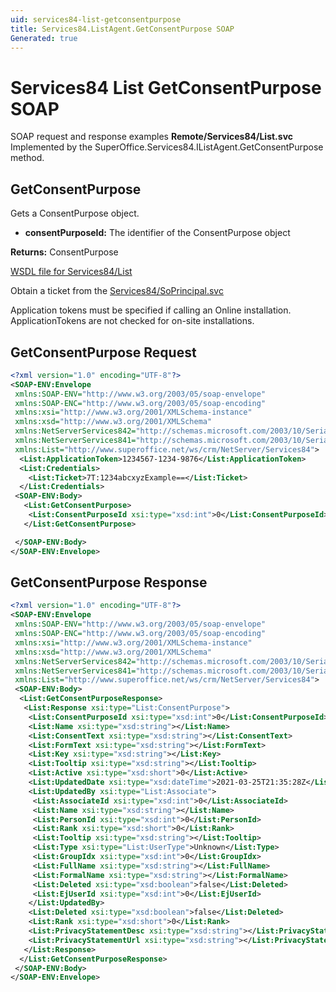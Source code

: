 ```yaml
---
uid: services84-list-getconsentpurpose
title: Services84.ListAgent.GetConsentPurpose SOAP
Generated: true
---
```


# Services84 List GetConsentPurpose SOAP

SOAP request and response examples **Remote/Services84/List.svc**
Implemented by the <see cref="M:SuperOffice.Services84.IListAgent.GetConsentPurpose">SuperOffice.Services84.IListAgent.GetConsentPurpose</see> method.

## GetConsentPurpose

Gets a ConsentPurpose object.

* **consentPurposeId:** The identifier of the ConsentPurpose object

**Returns:** ConsentPurpose


[WSDL file for Services84/List](../Services84-List.md)

Obtain a ticket from the [Services84/SoPrincipal.svc](../SoPrincipal/index.md)

Application tokens must be specified if calling an Online installation. ApplicationTokens are not checked for on-site installations.

## GetConsentPurpose Request

```xml
<?xml version="1.0" encoding="UTF-8"?>
<SOAP-ENV:Envelope
 xmlns:SOAP-ENV="http://www.w3.org/2003/05/soap-envelope"
 xmlns:SOAP-ENC="http://www.w3.org/2003/05/soap-encoding"
 xmlns:xsi="http://www.w3.org/2001/XMLSchema-instance"
 xmlns:xsd="http://www.w3.org/2001/XMLSchema"
 xmlns:NetServerServices842="http://schemas.microsoft.com/2003/10/Serialization/Arrays"
 xmlns:NetServerServices841="http://schemas.microsoft.com/2003/10/Serialization/"
 xmlns:List="http://www.superoffice.net/ws/crm/NetServer/Services84">
  <List:ApplicationToken>1234567-1234-9876</List:ApplicationToken>
  <List:Credentials>
    <List:Ticket>7T:1234abcxyzExample==</List:Ticket>
  </List:Credentials>
 <SOAP-ENV:Body>
   <List:GetConsentPurpose>
    <List:ConsentPurposeId xsi:type="xsd:int">0</List:ConsentPurposeId>
   </List:GetConsentPurpose>

 </SOAP-ENV:Body>
</SOAP-ENV:Envelope>

```


## GetConsentPurpose Response

```xml
<?xml version="1.0" encoding="UTF-8"?>
<SOAP-ENV:Envelope
 xmlns:SOAP-ENV="http://www.w3.org/2003/05/soap-envelope"
 xmlns:SOAP-ENC="http://www.w3.org/2003/05/soap-encoding"
 xmlns:xsi="http://www.w3.org/2001/XMLSchema-instance"
 xmlns:xsd="http://www.w3.org/2001/XMLSchema"
 xmlns:NetServerServices842="http://schemas.microsoft.com/2003/10/Serialization/Arrays"
 xmlns:NetServerServices841="http://schemas.microsoft.com/2003/10/Serialization/"
 xmlns:List="http://www.superoffice.net/ws/crm/NetServer/Services84">
 <SOAP-ENV:Body>
  <List:GetConsentPurposeResponse>
   <List:Response xsi:type="List:ConsentPurpose">
    <List:ConsentPurposeId xsi:type="xsd:int">0</List:ConsentPurposeId>
    <List:Name xsi:type="xsd:string"></List:Name>
    <List:ConsentText xsi:type="xsd:string"></List:ConsentText>
    <List:FormText xsi:type="xsd:string"></List:FormText>
    <List:Key xsi:type="xsd:string"></List:Key>
    <List:Tooltip xsi:type="xsd:string"></List:Tooltip>
    <List:Active xsi:type="xsd:short">0</List:Active>
    <List:UpdatedDate xsi:type="xsd:dateTime">2021-03-25T21:35:28Z</List:UpdatedDate>
    <List:UpdatedBy xsi:type="List:Associate">
     <List:AssociateId xsi:type="xsd:int">0</List:AssociateId>
     <List:Name xsi:type="xsd:string"></List:Name>
     <List:PersonId xsi:type="xsd:int">0</List:PersonId>
     <List:Rank xsi:type="xsd:short">0</List:Rank>
     <List:Tooltip xsi:type="xsd:string"></List:Tooltip>
     <List:Type xsi:type="List:UserType">Unknown</List:Type>
     <List:GroupIdx xsi:type="xsd:int">0</List:GroupIdx>
     <List:FullName xsi:type="xsd:string"></List:FullName>
     <List:FormalName xsi:type="xsd:string"></List:FormalName>
     <List:Deleted xsi:type="xsd:boolean">false</List:Deleted>
     <List:EjUserId xsi:type="xsd:int">0</List:EjUserId>
    </List:UpdatedBy>
    <List:Deleted xsi:type="xsd:boolean">false</List:Deleted>
    <List:Rank xsi:type="xsd:short">0</List:Rank>
    <List:PrivacyStatementDesc xsi:type="xsd:string"></List:PrivacyStatementDesc>
    <List:PrivacyStatementUrl xsi:type="xsd:string"></List:PrivacyStatementUrl>
   </List:Response>
  </List:GetConsentPurposeResponse>
 </SOAP-ENV:Body>
</SOAP-ENV:Envelope>

```

